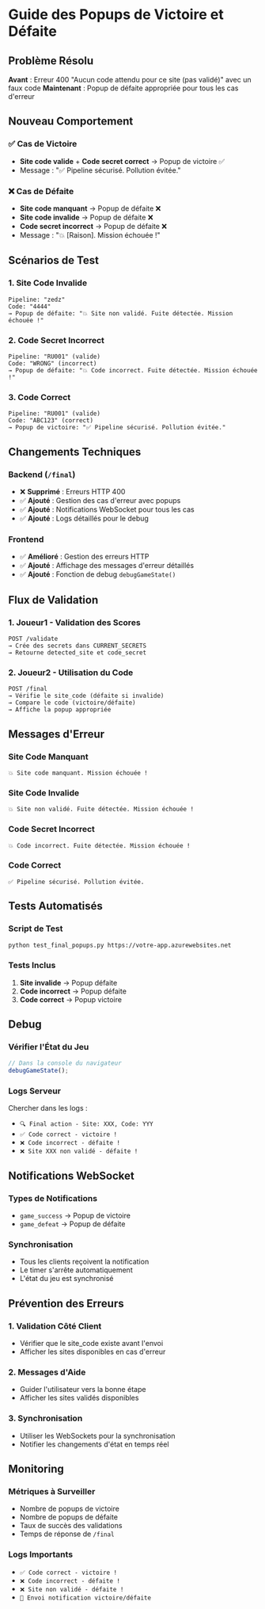 # Guide des Popups de Victoire et Défaite

## Problème Résolu

**Avant** : Erreur 400 "Aucun code attendu pour ce site (pas validé)" avec un faux code
**Maintenant** : Popup de défaite appropriée pour tous les cas d'erreur

## Nouveau Comportement

### ✅ **Cas de Victoire**
- **Site code valide** + **Code secret correct** → Popup de victoire ✅
- Message : "✅ Pipeline sécurisé. Pollution évitée."

### ❌ **Cas de Défaite**
- **Site code manquant** → Popup de défaite ❌
- **Site code invalide** → Popup de défaite ❌  
- **Code secret incorrect** → Popup de défaite ❌
- Message : "💥 [Raison]. Mission échouée !"

## Scénarios de Test

### 1. **Site Code Invalide**
```
Pipeline: "zedz"
Code: "4444"
→ Popup de défaite: "💥 Site non validé. Fuite détectée. Mission échouée !"
```

### 2. **Code Secret Incorrect**
```
Pipeline: "RU001" (valide)
Code: "WRONG" (incorrect)
→ Popup de défaite: "💥 Code incorrect. Fuite détectée. Mission échouée !"
```

### 3. **Code Correct**
```
Pipeline: "RU001" (valide)
Code: "ABC123" (correct)
→ Popup de victoire: "✅ Pipeline sécurisé. Pollution évitée."
```

## Changements Techniques

### Backend (`/final`)
- ❌ **Supprimé** : Erreurs HTTP 400
- ✅ **Ajouté** : Gestion des cas d'erreur avec popups
- ✅ **Ajouté** : Notifications WebSocket pour tous les cas
- ✅ **Ajouté** : Logs détaillés pour le debug

### Frontend
- ✅ **Amélioré** : Gestion des erreurs HTTP
- ✅ **Ajouté** : Affichage des messages d'erreur détaillés
- ✅ **Ajouté** : Fonction de debug `debugGameState()`

## Flux de Validation

### 1. **Joueur1 - Validation des Scores**
```
POST /validate
→ Crée des secrets dans CURRENT_SECRETS
→ Retourne detected_site et code_secret
```

### 2. **Joueur2 - Utilisation du Code**
```
POST /final
→ Vérifie le site_code (défaite si invalide)
→ Compare le code (victoire/défaite)
→ Affiche la popup appropriée
```

## Messages d'Erreur

### Site Code Manquant
```
💥 Site code manquant. Mission échouée !
```

### Site Code Invalide
```
💥 Site non validé. Fuite détectée. Mission échouée !
```

### Code Secret Incorrect
```
💥 Code incorrect. Fuite détectée. Mission échouée !
```

### Code Correct
```
✅ Pipeline sécurisé. Pollution évitée.
```

## Tests Automatisés

### Script de Test
```bash
python test_final_popups.py https://votre-app.azurewebsites.net
```

### Tests Inclus
1. **Site invalide** → Popup défaite
2. **Code incorrect** → Popup défaite  
3. **Code correct** → Popup victoire

## Debug

### Vérifier l'État du Jeu
```javascript
// Dans la console du navigateur
debugGameState();
```

### Logs Serveur
Chercher dans les logs :
- `🔍 Final action - Site: XXX, Code: YYY`
- `✅ Code correct - victoire !`
- `❌ Code incorrect - défaite !`
- `❌ Site XXX non validé - défaite !`

## Notifications WebSocket

### Types de Notifications
- `game_success` → Popup de victoire
- `game_defeat` → Popup de défaite

### Synchronisation
- Tous les clients reçoivent la notification
- Le timer s'arrête automatiquement
- L'état du jeu est synchronisé

## Prévention des Erreurs

### 1. **Validation Côté Client**
- Vérifier que le site_code existe avant l'envoi
- Afficher les sites disponibles en cas d'erreur

### 2. **Messages d'Aide**
- Guider l'utilisateur vers la bonne étape
- Afficher les sites validés disponibles

### 3. **Synchronisation**
- Utiliser les WebSockets pour la synchronisation
- Notifier les changements d'état en temps réel

## Monitoring

### Métriques à Surveiller
- Nombre de popups de victoire
- Nombre de popups de défaite
- Taux de succès des validations
- Temps de réponse de `/final`

### Logs Importants
- `✅ Code correct - victoire !`
- `❌ Code incorrect - défaite !`
- `❌ Site non validé - défaite !`
- `📢 Envoi notification victoire/défaite`
